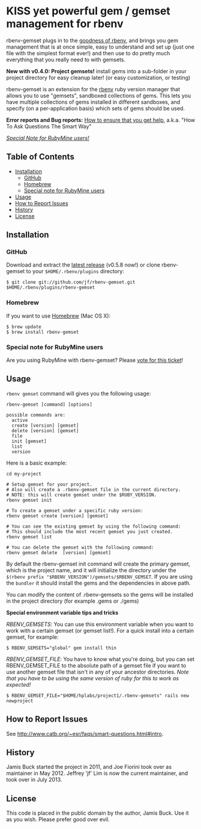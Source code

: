 # KISS yet powerful gem / gemset management for rbenv

rbenv-gemset plugs in to the [goodness of rbenv](https://github.com/sstephenson/rbenv/wiki/Why-rbenv%3F),
and brings you gem management that is at once simple, easy to understand and set up (just one file with the simplest format ever!)
and then use to do pretty much everything that you really need to with gemsets.

**New with v0.4.0: Project gemsets!** install gems into a sub-folder in your project directory for easy cleanup later! (or easy customization, or testing)

rbenv-gemset is an extension for the [rbenv][rbenv] ruby version manager that
allows you to use "gemsets", sandboxed collections of gems. This lets you have
multiple collections of gems installed in different sandboxes, and specify (on
a per-application basis) which sets of gems should be used.


**Error reports and Bug reports:** [How to ensure that you get help](http://www.catb.org/~esr/faqs/smart-questions.html#intro),
a.k.a. "How To Ask Questions The Smart Way"


[*Special Note for RubyMine users!*](#special-note-for-rubymine-users)



## Table of Contents

* [Installation](#installation)
  * [GitHub](#github)
  * [Homebrew](#homebrew)
  * [Special note for RubyMine users](#special-note-for-rubymine-users)
* [Usage](#usage)
* [How to Report Issues](#how-to-report-issues)
* [History](#history)
* [License](#license)



## Installation


### GitHub

Download and extract the [latest release](https://github.com/jf/rbenv-gemset/releases/latest) (v0.5.8 now!) or clone rbenv-gemset to your `$HOME/.rbenv/plugins` directory:

    $ git clone git://github.com/jf/rbenv-gemset.git $HOME/.rbenv/plugins/rbenv-gemset

### Homebrew

If you want to use [Homebrew](http://github.com/Homebrew/homebrew) (Mac OS X):

    $ brew update
    $ brew install rbenv-gemset

### Special note for RubyMine users

Are you using RubyMine with rbenv-gemset? Please [vote for this ticket](http://youtrack.jetbrains.com/issue/RUBY-12839)!



## Usage

``rbenv gemset`` command will gives you the following usage:

    rbenv-gemset [command] [options]

    possible commands are:
      active
      create [version] [gemset]
      delete [version] [gemset]
      file
      init [gemset]
      list
      version

Here is a basic example:

```shell
cd my-project

# Setup gemset for your project.
# Also will create a .rbenv-gemset file in the current directory.
# NOTE: this will create gemset under the $RUBY_VERSION.
rbenv gemset init

# To create a gemset under a specific ruby version:
rbenv gemset create [version] [gemset]

# You can see the existing gemset by using the following command:
# This should include the most recent gemset you just created.
rbenv gemset list

# You can delete the gemset with the following command:
rbenv gemset delete  [version] [gemset]
```

By default the rbenv-gemset init command will create the primary gemset, which is the project name, and it will initialize the directory under the ``$(rbenv prefix "$RBENV_VERSION")/gemsets/$RBENV_GEMSET``. If you are using the ``bundler`` it should install the gems and the dependencies in above path.

You can modify the content of .rbenv-gemsets so the gems will be installed in the project directory (for example .gems or ./gems)


**Special environment variable tips and tricks**

*RBENV_GEMSETS*:
You can use this environment variable when you want to work with a certain gemset (or gemset list!). For a quick install into a certain gemset, for example:

	$ RBENV_GEMSETS="global" gem install thin

*RBENV_GEMSET_FILE*:
You have to know what you're doing, but you can set RBENV_GEMSET_FILE to the absolute path of a gemset file if you want to use another gemset file that isn't in any of your ancestor directories.
*Note that you have to be using the same version of ruby for this to work as expected!*

	$ RBENV_GEMSET_FILE="$HOME/hplabs/project1/.rbenv-gemsets" rails new newproject



## How to Report Issues


See http://www.catb.org/~esr/faqs/smart-questions.html#intro.



## History


Jamis Buck started the project in 2011, and Joe Fiorini took over as maintainer in May 2012. Jeffrey 'jf' Lim is now the current maintainer, and took over in July 2013.



## License


This code is placed in the public domain by the author, Jamis Buck. Use it as
you wish. Please prefer good over evil.


[rbenv]: http://github.com/sstephenson/rbenv
